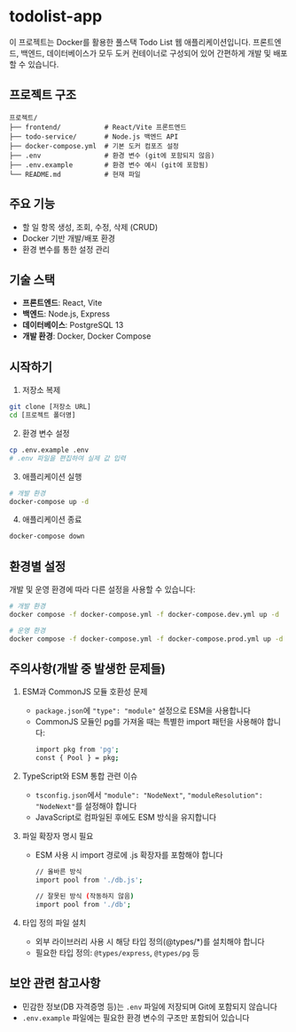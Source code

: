 # todolist-app

이 프로젝트는 Docker를 활용한 풀스택 Todo List 웹 애플리케이션입니다. 프론트엔드, 백엔드, 데이터베이스가 모두 도커 컨테이너로 구성되어 있어 간편하게 개발 및 배포할 수 있습니다.

## 프로젝트 구조

```
프로젝트/
├── frontend/           # React/Vite 프론트엔드
├── todo-service/       # Node.js 백엔드 API
├── docker-compose.yml  # 기본 도커 컴포즈 설정
├── .env                # 환경 변수 (git에 포함되지 않음)
├── .env.example        # 환경 변수 예시 (git에 포함됨)
└── README.md           # 현재 파일
```

## 주요 기능

- 할 일 항목 생성, 조회, 수정, 삭제 (CRUD)
- Docker 기반 개발/배포 환경
- 환경 변수를 통한 설정 관리

## 기술 스택

- **프론트엔드**: React, Vite
- **백엔드**: Node.js, Express
- **데이터베이스**: PostgreSQL 13
- **개발 환경**: Docker, Docker Compose

## 시작하기

1. 저장소 복제

```bash
git clone [저장소 URL]
cd [프로젝트 폴더명]
```

2. 환경 변수 설정

```bash
cp .env.example .env
# .env 파일을 편집하여 실제 값 입력
```

3. 애플리케이션 실행

```bash
# 개발 환경
docker-compose up -d
```

4. 애플리케이션 종료

```bash
docker-compose down
```

## 환경별 설정

개발 및 운영 환경에 따라 다른 설정을 사용할 수 있습니다:

```bash
# 개발 환경
docker compose -f docker-compose.yml -f docker-compose.dev.yml up -d

# 운영 환경
docker compose -f docker-compose.yml -f docker-compose.prod.yml up -d
```

## 주의사항(개발 중 발생한 문제들)

1. ESM과 CommonJS 모듈 호환성 문제
    - `package.json`에 `"type": "module"` 설정으로 ESM을 사용합니다
    - CommonJS 모듈인 pg를 가져올 때는 특별한 import 패턴을 사용해야 합니다:
        ```bash
        import pkg from 'pg';
        const { Pool } = pkg;
        ```
2. TypeScript와 ESM 통합 관련 이슈

    - `tsconfig.json`에서 `"module": "NodeNext"`, `"moduleResolution": "NodeNext"`를 설정해야 합니다
    - JavaScript로 컴파일된 후에도 ESM 방식을 유지합니다

3. 파일 확장자 명시 필요

    - ESM 사용 시 import 경로에 .js 확장자를 포함해야 합니다
        ```bash
        // 올바른 방식
        import pool from './db.js';
    
        // 잘못된 방식 (작동하지 않음)
        import pool from './db';
        ```
4. 타입 정의 파일 설치

    - 외부 라이브러리 사용 시 해당 타입 정의(@types/*)를 설치해야 합니다
    - 필요한 타입 정의: `@types/express`, `@types/pg` 등

## 보안 관련 참고사항

- 민감한 정보(DB 자격증명 등)는 `.env` 파일에 저장되며 Git에 포함되지 않습니다
- `.env.example` 파일에는 필요한 환경 변수의 구조만 포함되어 있습니다